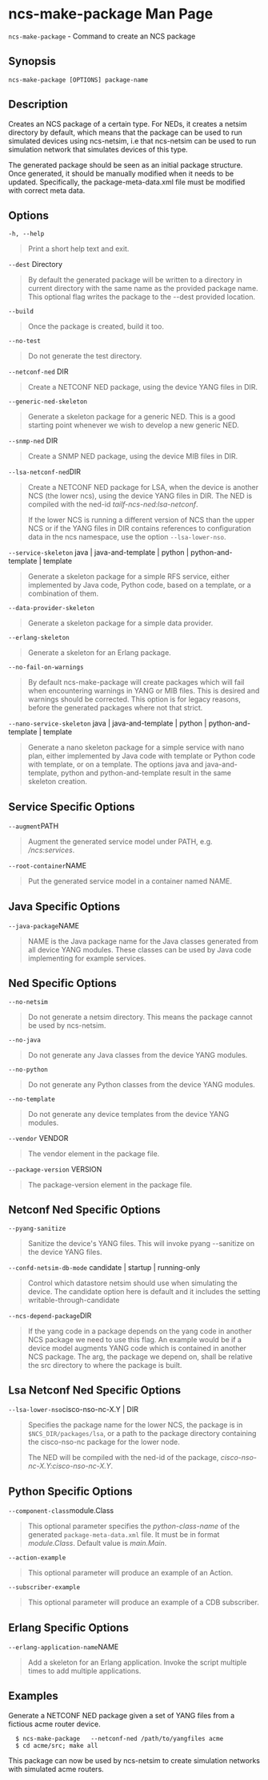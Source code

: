 # ncs-make-package Man Page

`ncs-make-package` - Command to create an NCS package

## Synopsis

`ncs-make-package [OPTIONS] package-name`

## Description

Creates an NCS package of a certain type. For NEDs, it creates a netsim
directory by default, which means that the package can be used to run
simulated devices using ncs-netsim, i.e that ncs-netsim can be used to
run simulation network that simulates devices of this type.

The generated package should be seen as an initial package structure.
Once generated, it should be manually modified when it needs to be
updated. Specifically, the package-meta-data.xml file must be modified
with correct meta data.

## Options

`-h, --help`  
> Print a short help text and exit.

`--dest` Directory  
> By default the generated package will be written to a directory in
> current directory with the same name as the provided package name.
> This optional flag writes the package to the --dest provided location.

`--build`  
> Once the package is created, build it too.

`--no-test`  
> Do not generate the test directory.

`--netconf-ned` DIR  
> Create a NETCONF NED package, using the device YANG files in DIR.

`--generic-ned-skeleton`  
> Generate a skeleton package for a generic NED. This is a good starting
> point whenever we wish to develop a new generic NED.

`--snmp-ned` DIR  
> Create a SNMP NED package, using the device MIB files in DIR.

`--lsa-netconf-ned`DIR  
> Create a NETCONF NED package for LSA, when the device is another NCS
> (the lower ncs), using the device YANG files in DIR. The NED is
> compiled with the ned-id *tailf-ncs-ned:lsa-netconf*.
>
> If the lower NCS is running a different version of NCS than the upper
> NCS or if the YANG files in DIR contains references to configuration
> data in the ncs namespace, use the option `--lsa-lower-nso`.

`--service-skeleton` java \| java-and-template \| python \| python-and-template \| template  
> Generate a skeleton package for a simple RFS service, either
> implemented by Java code, Python code, based on a template, or a
> combination of them.

`--data-provider-skeleton`  
> Generate a skeleton package for a simple data provider.

`--erlang-skeleton`  
> Generate a skeleton for an Erlang package.

`--no-fail-on-warnings`  
> By default ncs-make-package will create packages which will fail when
> encountering warnings in YANG or MIB files. This is desired and
> warnings should be corrected. This option is for legacy reasons,
> before the generated packages where not that strict.

`--nano-service-skeleton` java \| java-and-template \| python \| python-and-template \| template  
> Generate a nano skeleton package for a simple service with nano plan,
> either implemented by Java code with template or Python code with
> template, or on a template. The options java and java-and-template,
> python and python-and-template result in the same skeleton creation.

## Service Specific Options

`--augment`PATH  
> Augment the generated service model under PATH, e.g. */ncs:services*.

`--root-container`NAME  
> Put the generated service model in a container named NAME.

## Java Specific Options

`--java-package`NAME  
> NAME is the Java package name for the Java classes generated from all
> device YANG modules. These classes can be used by Java code
> implementing for example services.

## Ned Specific Options

`--no-netsim`  
> Do not generate a netsim directory. This means the package cannot be
> used by ncs-netsim.

`--no-java`  
> Do not generate any Java classes from the device YANG modules.

`--no-python`  
> Do not generate any Python classes from the device YANG modules.

`--no-template`  
> Do not generate any device templates from the device YANG modules.

`--vendor` VENDOR  
> The vendor element in the package file.

`--package-version` VERSION  
> The package-version element in the package file.

## Netconf Ned Specific Options

`--pyang-sanitize`  
> Sanitize the device's YANG files. This will invoke pyang --sanitize on
> the device YANG files.

`--confd-netsim-db-mode` candidate \| startup \| running-only  
> Control which datastore netsim should use when simulating the device.
> The candidate option here is default and it includes the setting
> writable-through-candidate

`--ncs-depend-package`DIR  
> If the yang code in a package depends on the yang code in another NCS
> package we need to use this flag. An example would be if a device
> model augments YANG code which is contained in another NCS package.
> The arg, the package we depend on, shall be relative the src directory
> to where the package is built.

## Lsa Netconf Ned Specific Options

`--lsa-lower-nso`cisco-nso-nc-X.Y \| DIR  
> Specifies the package name for the lower NCS, the package is in
> `$NCS_DIR/packages/lsa`, or a path to the package directory containing
> the cisco-nso-nc package for the lower node.
>
> The NED will be compiled with the ned-id of the package,
> *cisco-nso-nc-X.Y:cisco-nso-nc-X.Y*.

## Python Specific Options

`--component-class`module.Class  
> This optional parameter specifies the *python-class-name* of the
> generated `package-meta-data.xml` file. It must be in format
> *module.Class*. Default value is *main.Main*.

`--action-example`  
> This optional parameter will produce an example of an Action.

`--subscriber-example`  
> This optional parameter will produce an example of a CDB subscriber.

## Erlang Specific Options

`--erlang-application-name`NAME  
> Add a skeleton for an Erlang application. Invoke the script multiple
> times to add multiple applications.

## Examples

Generate a NETCONF NED package given a set of YANG files from a fictious
acme router device.

<div class="informalexample">

      $ ncs-make-package   --netconf-ned /path/to/yangfiles acme
      $ cd acme/src; make all
          

</div>

This package can now be used by ncs-netsim to create simulation networks
with simulated acme routers.
